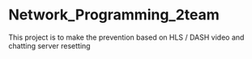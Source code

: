 # Network_Programming_2team
This project is to make the prevention based on HLS / DASH video and chatting server resetting

